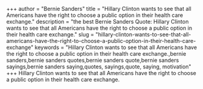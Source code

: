 +++
author = "Bernie Sanders"
title = "Hillary Clinton wants to see that all Americans have the right to choose a public option in their health care exchange."
description = "the best Bernie Sanders Quote: Hillary Clinton wants to see that all Americans have the right to choose a public option in their health care exchange."
slug = "hillary-clinton-wants-to-see-that-all-americans-have-the-right-to-choose-a-public-option-in-their-health-care-exchange"
keywords = "Hillary Clinton wants to see that all Americans have the right to choose a public option in their health care exchange.,bernie sanders,bernie sanders quotes,bernie sanders quote,bernie sanders sayings,bernie sanders saying,quotes, sayings,quote, saying, motivation"
+++
Hillary Clinton wants to see that all Americans have the right to choose a public option in their health care exchange.
